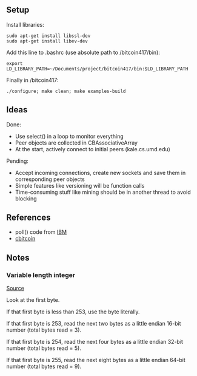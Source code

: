 ## Setup

Install libraries:

```
sudo apt-get install libssl-dev
sudo apt-get install libev-dev
```

Add this line to .bashrc (use absolute path to /bitcoin417/bin):

```
export LD_LIBRARY_PATH=~/Documents/project/bitcoin417/bin:$LD_LIBRARY_PATH
```

Finally in /bitcoin417:

```
./configure; make clean; make examples-build
```
	
## Ideas

Done:

- Use select() in a loop to monitor everything
- Peer objects are collected in CBAssociativeArray
- At the start, actively connect to initial peers (kale.cs.umd.edu)

Pending:

- Accept incoming connections, create new sockets and save them in corresponding peer objects
- Simple features like versioning will be function calls
- Time-consuming stuff like mining should be in another thread to avoid blocking

## References

- poll() code from [IBM](http://pic.dhe.ibm.com/infocenter/iseries/v6r1m0/index.jsp?topic=/rzab6/poll.htm)
- [cbitcoin](https://github.com/MatthewLM/cbitcoin)

## Notes

### Variable length integer

[Source](https://bitcointalk.org/index.php?PHPSESSID=0j57qusrqmvof5lclsre0l4t02&topic=32849.msg410480#msg410480)

Look at the first byte.

If that first byte is less than 253, use the byte literally.

If that first byte is 253, read the next two bytes as a little endian 16-bit number (total bytes read = 3).

If that first byte is 254, read the next four bytes as a little endian 32-bit number (total bytes read = 5).

If that first byte is 255, read the next eight bytes as a little endian 64-bit number (total bytes read = 9).

